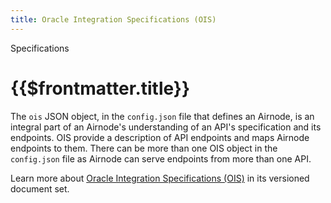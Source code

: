 ```yaml
---
title: Oracle Integration Specifications (OIS)
---
```


<TitleSpan>Specifications</TitleSpan>

# {{$frontmatter.title}}

<VersionWarning/>

<!--TocHeader /> <TOC class="table-of-contents" :include-level="[2,3]" /-->

The `ois` JSON object, in the `config.json` file that defines an Airnode, is an
integral part of an Airnode's understanding of an API's specification and its
endpoints. OIS provide a description of API endpoints and maps Airnode endpoints
to them. There can be more than one OIS object in the `config.json` file as
Airnode can serve endpoints from more than one API.

Learn more about [Oracle Integration Specifications (OIS)](/ois/v1.0.0/) in its
versioned document set.
